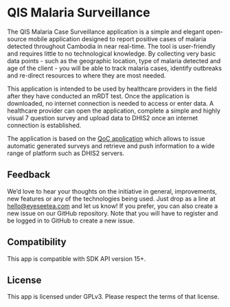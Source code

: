 # QIS Malaria Surveillance

The QIS Malaria Case Surveillance application is a simple and elegant open-source mobile application designed to report positive cases of malaria detected throughout Cambodia in near real-time. The tool is user-friendly and requires little to no technological knowledge. By collecting very basic data points - such as the geographic location, type of malaria detected and age of the client - you will be able to track malaria cases, identify outbreaks and re-direct resources to where they are most needed.

This application is intended to be used by healthcare providers in the field after they have conducted an mRDT test. Once the application is downloaded, no internet connection is needed to access or enter data. A healthcare provider can open the application, complete a simple and highly visual 7 question survey and upload data to DHIS2 once an internet connection is established. 

The application is based on the [QoC application](https://github.com/EyeSeeTea/malariapp) which allows to issue automatic generated surveys and retrieve and push information to a wide range of platform such as DHIS2 servers.

## Feedback

We’d love to hear your thoughts on the initiative in general, improvements, new features or any of the technologies being used. Just drop as a line at <a href="hello@eyeseetea.com">hello@eyeseetea.com</a> and let us know! If you prefer, you can also create a new issue on our GitHub repository. Note that you will have to register and be logged in to GitHub to create a new issue.

## Compatibility

This app is compatible with SDK API version 15+.

## License 

This app is licensed under GPLv3. Please respect the terms of that license. 
